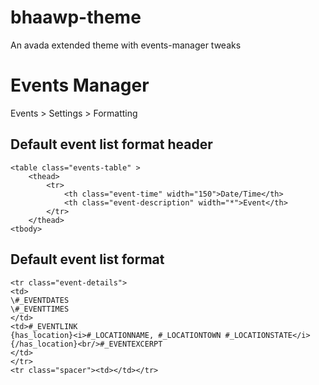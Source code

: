 bhaawp-theme
============

An avada extended theme with events-manager tweaks

# Events Manager

Events > Settings > Formatting

## Default event list format header

	<table class="events-table" >
	    <thead>
	        <tr>
				<th class="event-time" width="150">Date/Time</th>
				<th class="event-description" width="*">Event</th>
			</tr>
	   	</thead>
	<tbody>

        
## Default event list format

	<tr class="event-details">
	<td>
	\#_EVENTDATES
	\#_EVENTTIMES
	</td>
	<td>#_EVENTLINK
	{has_location}<i>#_LOCATIONNAME, #_LOCATIONTOWN #_LOCATIONSTATE</i>{/has_location}<br/>#_EVENTEXCERPT
	</td>
	</tr>
	<tr class="spacer"><td></td></tr>

